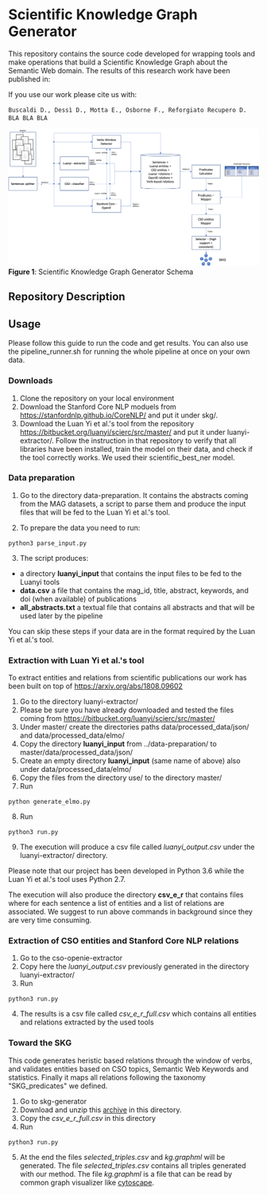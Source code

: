 # Scientific Knowledge Graph Generator



This repository contains the source code developed for wrapping tools and make operations that build a Scientific Knowledge Graph about the Semantic Web domain. The results of this research work have been published in: 

If you use our work please cite us with:
```
Buscaldi D., Dessì D., Motta E., Osborne F., Reforgiato Recupero D. BLA BLA BLA
```


![Scientific Knowledge Graph Generator Schema](https://github.com/danilo-dessi/skg/blob/master/skg_schema.png)
**Figure 1**: Scientific Knowledge Graph Generator Schema

## Repository Description


## Usage
Please follow this guide to run the code and get results. You can also use the pipeline_runner.sh for running the whole pipeline at once on your own data.

### Downloads
1. Clone the repository on your local environment
2. Download the Stanford Core NLP moduels from https://stanfordnlp.github.io/CoreNLP/ and put it under skg/. 
3. Download the Luan Yi et al.'s tool from the repository https://bitbucket.org/luanyi/scierc/src/master/ and put it under luanyi-extractor/. Follow the instruction in that repository to verify that all libraries have been installed, train the model on their data, and check if the tool correctly works. We used their scientific_best_ner model.

### Data preparation
1. Go to the directory data-preparation. It contains the abstracts coming from the MAG datasets, a script to parse them and produce the input files that will be fed to the Luan Yi et al.'s tool.

2. To prepare the data you need to run:

```
python3 parse_input.py
```

3. The script produces:
- a directory **luanyi_input** that contains the input files to be fed to the Luanyi tools
- **data.csv** a file that contains the mag_id, title, abstract, keywords, and doi (when available) of publications
- **all_abstracts.txt** a textual file that contains all abstracts and that will be used later by the pipeline

You can skip these steps if your data are in the format required by the Luan Yi et al.'s tool.


### Extraction with Luan Yi et al.'s tool

To extract entities and relations from scientific publications our work has been built on top of https://arxiv.org/abs/1808.09602
1. Go to the directory luanyi-extractor/
2. Please be sure you have already downloaded and tested the files coming from https://bitbucket.org/luanyi/scierc/src/master/
3. Under master/ create the directories paths data/processed_data/json/ and data/processed_data/elmo/
4. Copy the directory **luanyi_input** from ../data-preparation/ to master/data/processed_data/json/
5. Create an empty directory **luanyi_input** (same name of above) also under data/processed_data/elmo/
6. Copy the files from the directory use/ to the directory master/
7. Run 
```
python generate_elmo.py
```

8. Run
```
python3 run.py
```

9. The execution will produce a csv file called *luanyi_output.csv* under the luanyi-extractor/ directory.

Please note that our project has been developed in Python 3.6 while the Luan Yi et al.'s tool uses Python 2.7.

The execution will also produce the directory **csv_e_r** that contains files where for each sentence a list of entities and a list of relations are associated. We suggest to run above commands in background since they are very time consuming.


### Extraction of CSO entities and Stanford Core NLP relations
1. Go to the cso-openie-extractor
2. Copy here the *luanyi_output.csv* previously generated in the directory luanyi-extractor/
3. Run
```
python3 run.py
```

4. The results is a csv file called *csv_e_r_full.csv* which contains all entities and relations extracted by the used tools


### Toward the SKG
This code generates heristic based relations through the window of verbs, and validates entities based on CSO topics, Semantic Web Keywords and statistics. Finally it maps all relations following the taxonomy "SKG_predicates" we defined. 

1. Go to skg-generator
2. Download and unzip this [archive]() in this directory.
3. Copy the *csv_e_r_full.csv* in this directory
4. Run
```
python3 run.py
```
5. At the end the files *selected_triples.csv* and *kg.graphml* will be generated.  The file *selected_triples.csv* contains all triples generated with our method. The file *kg.graphml* is a file that can be read by common graph visualizer like [cytoscape](https://cytoscape.org).




















